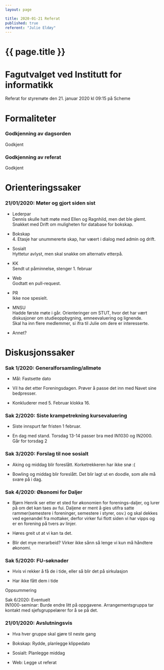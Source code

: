 ```yaml
---
layout: page

title: 2020-01-21 Referat
published: true
referent: "Julie Eldøy"
---
```

# {{ page.title }}

# Fagutvalget ved Institutt for informatikk

Referat for styremøte den 21. januar 2020 kl 09:15 på Scheme

# Formaliteter

### Godkjenning av dagsorden

Godkjent

### Godkjenning av referat

Godkjent

# Orienteringssaker

### 21/01/2020: Møter og gjort siden sist

-   Lederpar  
    Dennis skulle hatt møte med Ellen og Ragnhild, men det ble glemt.  
    Snakket med Drift om muligheten for database for bokskap.
    
-   Bokskap  
    4. Etasje har unummererte skap, har væert i dialog med admin og drift.
    
-   Sosialt  
    Hyttetur avlyst, men skal snakke om alternativ etterpå.
    
-   KK  
    Sendt ut påminnelse, stenger 1. februar
    
-   Web  
    Godtatt en pull-request.
    
-   PR  
    Ikke noe spesielt.
    
-   MNSU  
    Hadde første møte i går. Orienteringer om STUT, hvor det har vært diskusjoner om studieoppbygning, emneevaluering og lignende.  
    Skal ha inn flere medlemmer, si ifra til Julie om dere er interesserte.
    
-   Annet?
    

  

# Diskusjonssaker

### Sak 1/2020: Generalforsamling/allmøte

-   Mål: Fastsette dato
    
-   Vil ha det etter Foreningsdagen. Prøver å passe det inn med Navet sine bedpresser.
    
-   Konkluderer med 5. Februar klokka 16.
    

  

### Sak 2/2020: Siste krampetrekning kursevaluering

-   Siste innspurt før fristen 1 februar.
    
-   En dag med stand. Torsdag 13-14 passer bra med IN1030 og IN2000.  
    Går for torsdag 2
    

### Sak 3/2020: Forslag til noe sosialt

-   Aking og middag blir foreslått. Korketrekkeren har ikke snø :(
    
-   Bowling og middag blir foreslått. Det blir lagt ut en doodle, som alle må svare på i dag.
    

### Sak 4/2020: Økonomi for Daljer

-   Bjørn Henrik ser etter et sted for økonomien for forenings-daljer, og lurer på om det kan taes av fui. Daljene er ment å gies utifra satte rammer(semestere i foreninger, semestere i styrer, osv.) og skal dekkes ved egenandel fra mottaker, derfor virker fui flott siden vi har vipps og er en forening på tvers av linjer.
    
-   Høres greit ut at vi kan ta det.
    
-   Blir det mye merarbeid? Virker ikke sånn så lenge vi kun må håndtere økonomi.
    

  

### Sak 5/2020: FU-søknader

-   Hvis vi rekker å få de i tide, eller så blir det på sirkulasjon
    
-   Har ikke fått dem i tide
    

  
  

Oppsummering

Sak 6/2020: Eventuelt  
IN1000-seminar: Burde endre litt på oppgavene. Arrangementsgruppa tar kontakt med sjefsgruppelærer for å se på det.  
  

### 21/01/2020: Avslutningsvis

-   Hva hver gruppe skal gjøre til neste gang
    
-   Bokskap: Rydde, planlegge klippedato
    
-   Sosialt: Planlegge middag
    
-   Web: Legge ut referat
